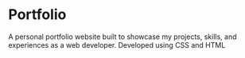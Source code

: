 # Portfolio
A personal portfolio website built to showcase my projects, skills, and experiences as a web developer. Developed using CSS and HTML
